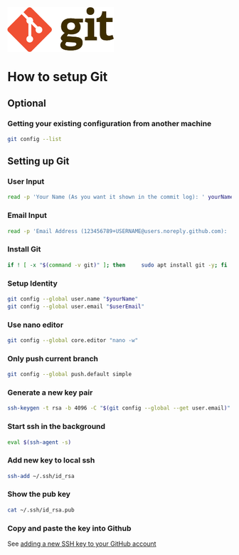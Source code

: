 <div >
    <img src="Git-Logo-2Color.png" align="center" height=100px>
</div>

# How to setup Git
## Optional
### Getting your existing configuration from another machine

```bash
git config --list
```

## Setting up Git

### User Input
```bash
read -p 'Your Name (As you want it shown in the commit log): ' yourName
```

### Email Input
```bash
read -p 'Email Address (123456789+USERNAME@users.noreply.github.com): ' userEmail
```

### Install Git
```bash
if ! [ -x "$(command -v git)" ]; then     sudo apt install git -y; fi
```

### Setup Identity
```bash
git config --global user.name "$yourName"
git config --global user.email "$userEmail"
```

### Use nano editor
```bash
git config --global core.editor "nano -w"
```

### Only push current branch
```bash
git config --global push.default simple
```

### Generate a new key pair
```bash
ssh-keygen -t rsa -b 4096 -C "$(git config --global --get user.email)" -P "" -f ~/.ssh/id_rsa
```

### Start ssh in the background
```bash
eval $(ssh-agent -s)
```

### Add new key to local ssh
```bash
ssh-add ~/.ssh/id_rsa
```

### Show the pub key
```bash
cat ~/.ssh/id_rsa.pub
```

### Copy and paste the key into Github
See [adding a new SSH key to your GitHub account](https://docs.github.com/en/authentication/connecting-to-github-with-ssh/adding-a-new-ssh-key-to-your-github-account)

